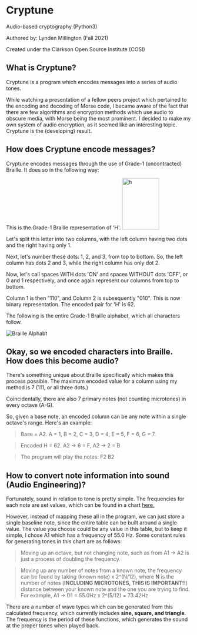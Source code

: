 # Cryptune
Audio-based cryptography (Python3)

Authored by: Lynden Millington (Fall 2021)

Created under the Clarkson Open Source Institute (COSI)


## **What is Cryptune?**

Cryptune is a program which encodes messages into a series of audio tones. 

While watching a presentation of a fellow peers project which pertained to the encoding and decoding of Morse code,
I became aware of the fact that there are few algorithms and encryption methods which use audio to obscure media, with
Morse being the most prominent. I decided to make my own system of audio encryption, as it seemed like an interesting topic.
Cryptune is the (developing) result.

## **How does Cryptune encode messages?**
Cryptune encodes messages through the use of Grade-1 (uncontracted) Braille. It does so in the following way:

This is the Grade-1 Braille representation of 'H'.
<img src="http://www.byronknoll.com/braille/Braille_h.png" alt="h" width="100" height="140">

Let's split this letter into two columns, with the left column having two dots and the right having only 1.

Next, let's number these dots: 1, 2, and 3, from top to bottom. So, the left column has dots 2 and 3, while the right column has only dot 2.

Now, let's call spaces WITH dots 'ON' and spaces WITHOUT dots 'OFF', or 0 and 1 respectively, and once again represent our columns from top to bottom.

Column 1 is then "110", and Column 2 is subsequently "010". This is now binary representation. The encoded pair for 'H' is 62.

The following is the entire Grade-1 Braille alphabet, which all characters follow.

<img src="https://www.pharmabraille.com/wp-content/uploads/2015/11/braille-alphabet-and-braille-numbers.png" alt="Braille Alphabt">

## **Okay, so we encoded characters into Braille. How does this become audio?**
There's something unique about Braille specifically which makes this process possible. The maximum encoded value for a column using my method is 7 (111, or all three dots.)

Coincidentally, there are also 7 primary notes (not counting microtones) in every octave (A-G).

So, given a base note, an encoded column can be any note within a single octave's range. Here's an example:

> Base = A2. A = 1, B = 2, C = 3, D = 4, E = 5, F = 6, G = 7.

> Encoded H = 62. A2 -> 6 = F, A2 -> 2 = B

> The program will play the notes: F2 B2

## **How to convert note information into sound (Audio Engineering)?**
Fortunately, sound in relation to tone is pretty simple. The frequencies for each note are set values, which can be found in a chart [here.](http://techlib.com/reference/musical_note_frequencies.htm)

However, instead of mapping these all in the program, we can just store a single baseline note, since the entire table can be built around a single value. 
The value you choose could be any value in this table, but to keep it simple, I chose A1 which has a frequency of 55.0 Hz. Some constant rules for generating
tones in this chart are as follows:

> Moving up an octave, but not changing note, such as from A1 -> A2 is just a process of doubling the frequency.

> Moving up any number of notes from a known note, the frequency can be found by taking (known note) x 2^(N/12), where **N** is the number of notes (**INCLUDING MICROTONES, THIS IS IMPORTANT!!**)
> distance between your known note and the one you are trying to find. For example, A1 -> D1 = 55.0Hz x 2^(5/12) = 73.42Hz

There are a number of wave types which can be generated from this calculated frequency, which currently includes **sine, square, and triangle**.
The frequency is the period of these functions, which generates the sound at the proper tones when played back.
